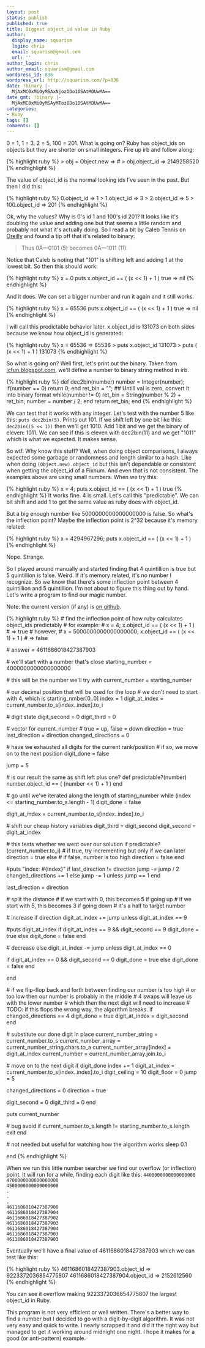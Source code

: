 ```yaml
---
layout: post
status: publish
published: true
title: Biggest object_id value in Ruby
author:
  display_name: squarism
  login: chris
  email: squarism@gmail.com
  url: ''
author_login: chris
author_email: squarism@gmail.com
wordpress_id: 836
wordpress_url: http://squarism.com/?p=836
date: !binary |-
  MjAxMC0xMi0yMSAxNjozODo1OSAtMDUwMA==
date_gmt: !binary |-
  MjAxMC0xMi0yMSAyMTozODo1OSAtMDUwMA==
categories:
- Ruby
tags: []
comments: []
---
```

<p>0 = 1, 1 = 3, 2 = 5, 100 = 201.  What is going on?  Ruby has object_ids on objects but they are shorter on small integers.  Fire up irb and follow along:</p>
{% highlight ruby %}
> obj = Object.new
 => #<Object:0x100362a30>
> obj.object_id
 => 2149258520
{% endhighlight %}</p>
<p>The value of object_id is the normal looking ids I've seen in the past.  But then I did this:</p>
{% highlight ruby %}
 0.object_id
 => 1
> 1.object_id
 => 3
> 2.object_id
 => 5
> 100.object_id
 => 201
{% endhighlight %}
</p>

<p>Ok, why the values?  Why is 0's id 1 and 100's id 201?  It looks like it's doubling the value and adding one but that seems a little random and probably not what it's actually doing.  So I read a bit by Caleb Tennis on <a href="http://www.oreillynet.com/ruby/blog/2006/02/ruby_values_and_object_ids.html">Oreilly</a> and found a tip off that it's related to binary:</p>
<blockquote><p>Thus 0&Atilde;&mdash;0101 (5) becomes 0&Atilde;&mdash;1011 (11).</p></blockquote>
<p>Notice that Caleb is noting that "101" is shifting left and adding 1 at the lowest bit.  So then this should work:</p>
{% highlight ruby %}
x = 0
puts x.object_id == ( (x << 1) + 1 )
true
=> nil
{% endhighlight %}
</p>

<p>And it does.  We can set a bigger number and run it again and it still works.</p>
{% highlight ruby %}
x = 65536
puts x.object_id == ( (x << 1) + 1 )
true
=> nil
{% endhighlight %}
</p>

<p>I will call this predictable behavior later.  x.object_id is 131073 on both sides because we know how object_id is generated:</p>
{% highlight ruby %}
x = 65536
 => 65536
> puts x.object_id
131073
> puts ( (x << 1) + 1 )
131073
{% endhighlight %}
</p>

<p>So what is going on?  Well first, let's print out the binary.  Taken from <a href="http://icfun.blogspot.com/2008/04/ruby-number-conversion-from-one-base-to.html">icfun.blogspot.com</a>, we'll define a number to binary string method in irb.</p>
{% highlight ruby %}
def dec2bin(number)
   number = Integer(number);
   if(number == 0)
      return 0;
   end
   ret_bin = "";
   ## Untill val is zero, convert it into binary format
   while(number != 0)
      ret_bin = String(number % 2) + ret_bin;
      number = number / 2;
   end
   return ret_bin;
end
{% endhighlight %}
</p>

<p>We can test that it works with any integer.  Let's test with the number 5 like this: <code>puts dec2bin(5)</code>.  Prints out 101.  If we shift left by one bit like this: <code>dec2bin((5 << 1))</code> then we'll get 1010.  Add 1 bit and we get the binary of eleven: 1011.  We can see if this is eleven with dec2bin(11) and we get "1011" which is what we expected.  It makes sense.</p>
<p>So wtf.  Why know this stuff?  Well, when doing object comparisons, I always expected some garbage or randomness and length similar to a hash.  Like when doing <code>(Object.new).object_id</code> but this isn't dependable or consistent when getting the object_id of a Fixnum.  And even that is not consistent.  The examples above are using small numbers.  When we try this:</p>
{% highlight ruby %}
x = 4; puts x.object_id == ( (x << 1) + 1 )
true
{% endhighlight %}
It works fine.  4 is small.  Let's call this "predictable".  We can bit shift and add 1 to get the same value as ruby does with object_id.</p>
<p>But a big enough number like 5000000000000000000 is false.  So what's the inflection point?  Maybe the inflection point is 2^32 because it's memory related:</p>
{% highlight ruby %}
x = 4294967296; puts x.object_id == ( (x << 1) + 1 )
{% endhighlight %}</p>
<p>Nope.  Strange.</p>
<p>So I played around manually and started finding that 4 quintillion is true but 5 quintillion is false.  Weird.  If it's memory related, it's no number I recognize.  So we know that there's some inflection point between 4 quintillion and 5 quintillion.  I'm not about to figure this thing out by hand.  Let's write a program to find our magic number.</p>
<p>Note: the current version (if any) is <a href="https://github.com/squarism/sandbox/blob/master/object_id_inflection.rb">on github</a>.</p>
{% highlight ruby %}
# find the inflection point of how ruby calculates object_ids predictably
# for example:
# x = 4; x.object_id == ( (x << 1) + 1 )
# => true
# however,
# x = 5000000000000000000; x.object_id == ( (x << 1) + 1 )
# => false</p>
<p># answer = 4611686018427387903</p>
<p># we'll start with a number that's close
starting_number = 4000000000000000000</p>
<p># this will be the number we'll try with
current_number = starting_number</p>
<p># our decimal position that will be used for the loop
# we don't need to start with 4, which is starting_nmber[0..0]
index = 1
digit_at_index = current_number.to_s[index..index].to_i</p>
<p># digit state
digit_second = 0
digit_third = 0</p>
<p># vector for current_number
# true = up, false = down
direction = true
last_direction = direction
changed_directions = 0</p>
<p># have we exhausted all digits for the current rank/position
# if so, we move on to the next position
digit_done = false</p>
<p>jump = 5</p>
<p># is our result the same as shift left plus one?
def predictable?(number)
  number.object_id == ( (number << 1) + 1 )
end</p>
<p># go until we've iterated along the length of starting_number
while (index <= starting_number.to_s.length - 1)
  digit_done = false</p>
<p>  digit_at_index = current_number.to_s[index..index].to_i</p>
<p>  # shift our cheap history variables
  digit_third = digit_second
  digit_second = digit_at_index</p>
<p>  # this tests whether we went over our solution
  if predictable?(current_number.to_i)
    # if true, try incrementing but only if we can later
    direction = true
  else
    # if false, number is too high
    direction = false
  end</p>
<p>  #puts "index: #{index}"
  if last_direction != direction
    jump -= jump / 2
    changed_directions += 1
  else
    jump -= 1 unless jump == 1
  end</p>
<p>  last_direction = direction</p>
<p>  # split the distance
  # if we start with 0, this becomes 5 if going up
  # if we start with 5, this becomes 3 if going down
  # it's a half to target number</p>
<p>  # increase
  if direction
    digit_at_index += jump unless digit_at_index == 9</p>
<p>    #puts digit_at_index
    if digit_at_index == 9 && digit_second == 9
      digit_done = true
    else
      digit_done = false
    end</p>
<p>  # decrease
  else
    digit_at_index -= jump unless digit_at_index == 0</p>
<p>    if digit_at_index == 0 && digit_second == 0
      digit_done = true
    else
      digit_done = false
    end</p>
<p>  end</p>
<p>  # if we flip-flop back and forth between finding our number is too high
  # or too low then our number is probably in the middle
  # 4 swaps will leave us with the lower number
  # which then the next digit will need to increase
  # TODO: if this flops the wrong way, the algorithm breaks.
  if changed_directions == 4
    digit_done = true
    digit_at_index = digit_second
  end</p>
<p>  # substitute our done digit in place
  current_number_string = current_number.to_s
  current_number_array = current_number_string.chars.to_a
  current_number_array[index] = digit_at_index
  current_number = current_number_array.join.to_i</p>
<p>  # move on to the next digit
  if digit_done
    index += 1
    digit_at_index = current_number.to_s[index..index].to_i
    digit_ceiling = 10
    digit_floor = 0
    jump = 5</p>
<p>    changed_directions = 0
    direction = true</p>
<p>    digit_second = 0
    digit_third = 0
  end</p>
<p>  puts current_number</p>
<p>  # bug avoid
  if current_number.to_s.length != starting_number.to_s.length
   exit
  end</p>
<p>  # not needed but useful for watching how the algorithm works
  sleep 0.1</p>
<p>end
{% endhighlight %}</p>
<p>When we run this little number searcher we find our overflow (or inflection) point.  It will run for a while, finding each digit like this:
<code>4400000000000000000
4700000000000000000
4500000000000000000
.
.
.
4611686018427387900
4611686018427387904
4611686018427387902
4611686018427387903
4611686018427387904
4611686018427387903
4611686018427387903</code></p>
<p>Eventually we'll have a final value of 4611686018427387903 which we can test like this:</p>
{% highlight ruby %}
4611686018427387903.object_id => 9223372036854775807
4611686018427387904.object_id => 2152612560
{% endhighlight %}</p>
<p>You can see it overflow making 9223372036854775807 the largest object_id in Ruby.</p>
<p>This program is not very efficient or well written.  There's a better way to find a number but I decided to go with a digit-by-digit algorithm.  It was not very easy and quick to write.  I nearly scrapped it and did it the right way but managed to get it working around midnight one night.  I hope it makes for a good (or anti-pattern) example.</p>
